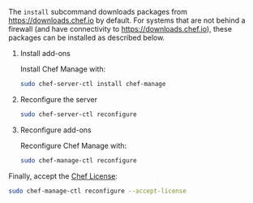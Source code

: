 The `install` subcommand downloads packages from <https://downloads.chef.io> by default.
For systems that are not behind a firewall (and have connectivity to <https://downloads.chef.io>), these packages can be installed as described below.

1. Install add-ons

   Install Chef Manage with:

   ```bash
   sudo chef-server-ctl install chef-manage
   ```

1. Reconfigure the server

   ```bash
   sudo chef-server-ctl reconfigure
   ```

1. Reconfigure add-ons

   Reconfigure Chef Manage with:

   ```bash
   sudo chef-manage-ctl reconfigure
   ```

Finally, accept the [Chef License](https://docs.chef.io/chef_license/):

```bash
sudo chef-manage-ctl reconfigure --accept-license
```
